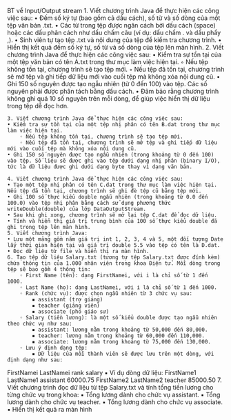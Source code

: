 BT về Input/Output stream
    1. Viết chương trình Java để thực hiện các công việc sau:
    • Đếm số ký tự (bao gồm cả dấu cách), số từ và số dòng của một tệp văn bản .txt.
    • Các từ trong tệp được ngăn cách bởi dấu cách (space) hoặc các dấu phân cách như dấu chấm câu (ví dụ: dấu chấm . và dấu phẩy ,).
    • Sinh viên tự tạo tệp .txt và nội dung của tệp để kiểm tra chương trình.
    • Hiển thị kết quả đếm số ký tự, số từ và số dòng của tệp lên màn hình.
    2. Viết chương trình Java để thực hiện các công việc sau:
    • Kiểm tra sự tồn tại của một tệp văn bản có tên A.txt trong thư mục làm việc hiện tại.
        ◦ Nếu tệp không tồn tại, chương trình sẽ tạo tệp mới.
        ◦ Nếu tệp đã tồn tại, chương trình sẽ mở tệp và ghi tiếp dữ liệu mới vào cuối tệp mà không xóa nội dung cũ.
    • Ghi 150 số nguyên được tạo ngẫu nhiên (từ 0 đến 100) vào tệp. Các số nguyên phải được phân tách bằng dấu cách.
    • Đảm bảo rằng chương trình không ghi quá 10 số nguyên trên mỗi dòng, để giúp việc hiển thị dữ liệu trong tệp dễ đọc hơn.

    3. Viết chương trình Java để thực hiện các công việc sau:
    • Kiểm tra sự tồn tại của một tệp nhị phân có tên B.dat trong thư mục làm việc hiện tại.
        ◦ Nếu tệp không tồn tại, chương trình sẽ tạo tệp mới.
        ◦ Nếu tệp đã tồn tại, chương trình sẽ mở tệp và ghi tiếp dữ liệu mới vào cuối tệp mà không xóa nội dung cũ.
    • Ghi 150 số nguyên được tạo ngẫu nhiên (trong khoảng từ 0 đến 100) vào tệp. Số liệu sẽ được ghi vào tệp dưới dạng nhị phân (binary I/O), tức là dữ liệu được ghi dưới dạng byte thay vì dạng văn bản.

    4. Viết chương trình Java để thực hiện các công việc sau:
    • Tạo một tệp nhị phân có tên C.dat trong thư mục làm việc hiện tại. Nếu tệp đã tồn tại, chương trình sẽ ghi đè tệp cũ bằng tệp mới.
    • Ghi 100 số thực kiểu double ngẫu nhiên (trong khoảng từ 0.0 đến 100.0) vào tệp nhị phân bằng cách sử dụng phương thức writeDouble(double) của lớp DataOutputStream.
    • Sau khi ghi xong, chương trình sẽ mở lại tệp C.dat để đọc dữ liệu.
    • Tính và hiển thị giá trị trung bình của 100 số thực kiểu double đã ghi trong tệp lên màn hình.
    5. Viết chương trình Java:
    • Lưu một mảng gồm năm giá trị int 1, 2, 3, 4 và 5, một đối tượng Date lấy thời gian hiện tại và giá trị double 5.5 vào tệp có tên là D.dat. 
    • Đọc dữ liệu từ file và hiển thị ra màn hình.
    6. Tạo tệp dữ liệu Salary.txt (tương tự tệp Salary.txt được đính kèm) chứa thông tin của 1.000 nhân viên trong khoa Điện tử. Mỗi dòng trong tệp sẽ bao gồm 4 thông tin:
        ◦ First Name (tên): dạng FirstNamei, với i là chỉ số từ 1 đến 1000.
        ◦ Last Name (họ): dạng LastNamei, với i là chỉ số từ 1 đến 1000.
        ◦ Rank (chức vụ): được chọn ngẫu nhiên từ 3 chức vụ sau:
            ▪ assistant (trợ giảng)
            ▪ teacher (giảng viên)
            ▪ associate (phó giáo sư)
        ◦ Salary (tiền lương): là một số kiểu double được tạo ngẫu nhiên theo chức vụ như sau:
            ▪ assistant: lương nằm trong khoảng từ 50,000 đến 80,000.
            ▪ teacher: lương nằm trong khoảng từ 60,000 đến 110,000.
            ▪ associate: lương nằm trong khoảng từ 75,000 đến 130,000.
        ◦ Lưu ý định dạng tệp:
            ▪ Dữ liệu của mỗi thành viên sẽ được lưu trên một dòng, với định dạng như sau:
FirstNamei LastNamei rank salary
            ▪ Ví dụ dòng dữ liệu:
FirstName1 LastName1 assistant 60000.75
FirstName2 LastName2 teacher 85000.50
    7. Viết chương trình đọc dữ liệu từ tệp Salary.txt và tính tổng tiền lương cho từng chức vụ trong khoa:
            ▪ Tổng lương dành cho chức vụ assistant.
            ▪ Tổng lương dành cho chức vụ teacher.
            ▪ Tổng lương dành cho chức vụ associate.
            ▪ Hiển thị kết quả ra màn hình
